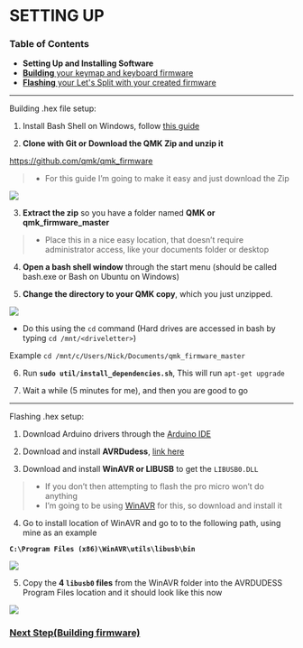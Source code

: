 # SETTING UP

### Table of Contents

- **Setting Up and Installing Software**
- [**Building** your keymap and keyboard firmware](https://github.com/CampAsAChamp/LetsSplitWindowsGuide/blob/master/Building%20Firmware.md)
- [**Flashing** your Let's Split with your created firmware](https://github.com/CampAsAChamp/LetsSplitWindowsGuide/blob/master/Flashing%20Firmware.md)

---

Building .hex file setup:

1) Install Bash Shell on Windows, follow [this guide](http://www.howtogeek.com/249966/how-to-install-and-use-the-linux-bash-shell-on-windows-10/)

2) **Clone with Git or Download the QMK Zip and unzip it** 

https://github.com/qmk/qmk_firmware 
> * For this guide I’m going to make it easy and just download the Zip 

![](http://i.imgur.com/v3sh3XQ.png)
      
3) **Extract the zip** so you have a folder named **QMK or qmk_firmware_master**
> * Place this in a nice easy location, that doesn’t require administrator access, like your documents folder or desktop

4) **Open a bash shell window** through the start menu (should be called bash.exe or Bash on Ubuntu on Windows)

5) **Change the directory to your QMK copy**, which you just unzipped.

![](http://i.imgur.com/z7NG8W0.png)

* Do this using the `cd` command (Hard drives are accessed in bash by typing `cd /mnt/<driveletter>`)

Example `cd /mnt/c/Users/Nick/Documents/qmk_firmware_master`

6) Run **`sudo util/install_dependencies.sh`**, This will run `apt-get upgrade`

7) Wait a while (5 minutes for me), and then you are good to go

---

Flashing .hex setup:

1) Download Arduino drivers through the [Arduino IDE](https://www.arduino.cc/en/Main/Software)

2) Download and install **AVRDudess**, [link here](http://blog.zakkemble.co.uk/avrdudess-a-gui-for-avrdude/)

3) Download and install **WinAVR or LIBUSB** to get the `LIBUSB0.DLL`
> * If you don’t then attempting to flash the pro micro won’t do anything     
> * I’m going to be using [WinAVR](http://winavr.sourceforge.net/index.html) for this, so download and install it

4) Go to install location of WinAVR and go to to the following path, using mine as an example 

**`C:\Program Files (x86)\WinAVR\utils\libusb\bin`**

![](http://i.imgur.com/0QiBvd0.png)

5) Copy the **4 `libusb0` files** from the WinAVR folder into the AVRDUDESS Program Files location and it should look like this now 

![](http://i.imgur.com/JPpaRmA.png)

### [Next Step(Building firmware)](https://github.com/CampAsAChamp/LetsSplitWindowsGuide/blob/master/Building%20Firmware.md)
